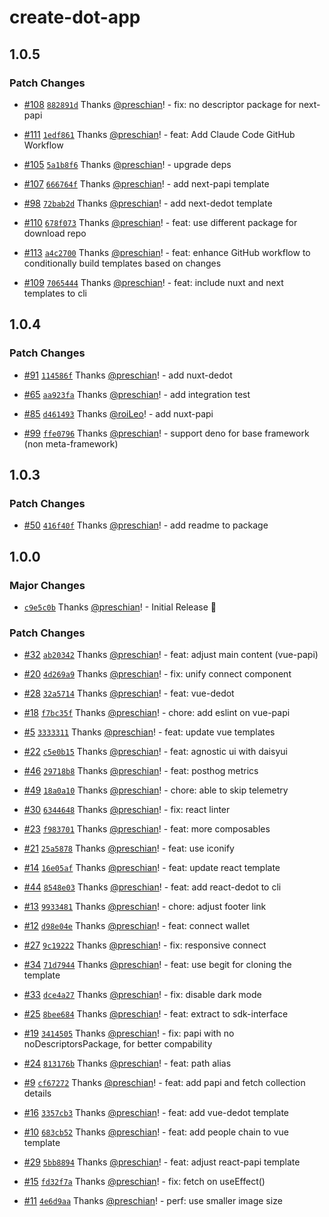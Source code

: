 # create-dot-app

## 1.0.5

### Patch Changes

- [#108](https://github.com/preschian/create-dot-app/pull/108) [`882891d`](https://github.com/preschian/create-dot-app/commit/882891d9819b37e4d66c118e5b7e13e20327f0db) Thanks [@preschian](https://github.com/preschian)! - fix: no descriptor package for next-papi

- [#111](https://github.com/preschian/create-dot-app/pull/111) [`1edf861`](https://github.com/preschian/create-dot-app/commit/1edf8619533b72b1ab337f00aea2004bc31fa366) Thanks [@preschian](https://github.com/preschian)! - feat: Add Claude Code GitHub Workflow

- [#105](https://github.com/preschian/create-dot-app/pull/105) [`5a1b8f6`](https://github.com/preschian/create-dot-app/commit/5a1b8f670404284d8b23c1663c5b8eafed33001a) Thanks [@preschian](https://github.com/preschian)! - upgrade deps

- [#107](https://github.com/preschian/create-dot-app/pull/107) [`666764f`](https://github.com/preschian/create-dot-app/commit/666764fb7d05957cbfa99f2ed5c31942869341d4) Thanks [@preschian](https://github.com/preschian)! - add next-papi template

- [#98](https://github.com/preschian/create-dot-app/pull/98) [`72bab2d`](https://github.com/preschian/create-dot-app/commit/72bab2de941d7e46775ca07604cf65fc0de60581) Thanks [@preschian](https://github.com/preschian)! - add next-dedot template

- [#110](https://github.com/preschian/create-dot-app/pull/110) [`678f073`](https://github.com/preschian/create-dot-app/commit/678f0735d7244bcc392777cb488af02f2f4cedfb) Thanks [@preschian](https://github.com/preschian)! - feat: use different package for download repo

- [#113](https://github.com/preschian/create-dot-app/pull/113) [`a4c2700`](https://github.com/preschian/create-dot-app/commit/a4c270004b9781e1b17eb5c93711f3e89f39b708) Thanks [@preschian](https://github.com/preschian)! - feat: enhance GitHub workflow to conditionally build templates based on changes

- [#109](https://github.com/preschian/create-dot-app/pull/109) [`7065444`](https://github.com/preschian/create-dot-app/commit/70654444117b11cb8d60482fe57df01d2d673554) Thanks [@preschian](https://github.com/preschian)! - feat: include nuxt and next templates to cli

## 1.0.4

### Patch Changes

- [#91](https://github.com/preschian/create-dot-app/pull/91) [`114586f`](https://github.com/preschian/create-dot-app/commit/114586f86f844c4b1852e0cd2484441786564078) Thanks [@preschian](https://github.com/preschian)! - add nuxt-dedot

- [#65](https://github.com/preschian/create-dot-app/pull/65) [`aa923fa`](https://github.com/preschian/create-dot-app/commit/aa923fa2aa618a9c95d012638a5f7873b7c2ddd4) Thanks [@preschian](https://github.com/preschian)! - add integration test

- [#85](https://github.com/preschian/create-dot-app/pull/85) [`d461493`](https://github.com/preschian/create-dot-app/commit/d461493f279699489df3a76e91e8d4430e23718f) Thanks [@roiLeo](https://github.com/roiLeo)! - add nuxt-papi

- [#99](https://github.com/preschian/create-dot-app/pull/99) [`ffe0796`](https://github.com/preschian/create-dot-app/commit/ffe079645c1ecc80afb78c4c2209fe385381f8b3) Thanks [@preschian](https://github.com/preschian)! - support deno for base framework (non meta-framework)

## 1.0.3

### Patch Changes

- [#50](https://github.com/preschian/create-dot-app/pull/50) [`416f40f`](https://github.com/preschian/create-dot-app/commit/416f40f685090283802cc63bd61d684e6c5bff85) Thanks [@preschian](https://github.com/preschian)! - add readme to package

## 1.0.0

### Major Changes

- [`c9e5c0b`](https://github.com/preschian/create-dot-app/commit/c9e5c0b5699cfadac5dbdd9a66e5dca022f49491) Thanks [@preschian](https://github.com/preschian)! - Initial Release 🚀

### Patch Changes

- [#32](https://github.com/preschian/create-dot-app/pull/32) [`ab20342`](https://github.com/preschian/create-dot-app/commit/ab20342643d2f0e6001601ed3b7bf90f64a51842) Thanks [@preschian](https://github.com/preschian)! - feat: adjust main content (vue-papi)

- [#20](https://github.com/preschian/create-dot-app/pull/20) [`4d269a9`](https://github.com/preschian/create-dot-app/commit/4d269a94fb78fab1ad58ec855bea07ae51f0c7c4) Thanks [@preschian](https://github.com/preschian)! - fix: unify connect component

- [#28](https://github.com/preschian/create-dot-app/pull/28) [`32a5714`](https://github.com/preschian/create-dot-app/commit/32a5714299517b85f5e7497c203c1f4f3e4e0ead) Thanks [@preschian](https://github.com/preschian)! - feat: vue-dedot

- [#18](https://github.com/preschian/create-dot-app/pull/18) [`f7bc35f`](https://github.com/preschian/create-dot-app/commit/f7bc35f9f3c35d404844422ad27896e519b79d41) Thanks [@preschian](https://github.com/preschian)! - chore: add eslint on vue-papi

- [#5](https://github.com/preschian/create-dot-app/pull/5) [`3333311`](https://github.com/preschian/create-dot-app/commit/33333118bf60c1b3abc3605fc582d9ba53c70a6e) Thanks [@preschian](https://github.com/preschian)! - feat: update vue templates

- [#22](https://github.com/preschian/create-dot-app/pull/22) [`c5e0b15`](https://github.com/preschian/create-dot-app/commit/c5e0b15ce8dbfd28e278f462eb4fbd3e6b0dfb32) Thanks [@preschian](https://github.com/preschian)! - feat: agnostic ui with daisyui

- [#46](https://github.com/preschian/create-dot-app/pull/46) [`29718b8`](https://github.com/preschian/create-dot-app/commit/29718b8cae5f02f6d979a67518834b5b8f9ba984) Thanks [@preschian](https://github.com/preschian)! - feat: posthog metrics

- [#49](https://github.com/preschian/create-dot-app/pull/49) [`18a0a10`](https://github.com/preschian/create-dot-app/commit/18a0a1002874dca3cb7f17b9bc48504153768e63) Thanks [@preschian](https://github.com/preschian)! - chore: able to skip telemetry

- [#30](https://github.com/preschian/create-dot-app/pull/30) [`6344648`](https://github.com/preschian/create-dot-app/commit/6344648a6682f38f824e54b8781f07d8d77cce93) Thanks [@preschian](https://github.com/preschian)! - fix: react linter

- [#23](https://github.com/preschian/create-dot-app/pull/23) [`f983701`](https://github.com/preschian/create-dot-app/commit/f983701037590eb07dfbfb8f6882aef05f5b8eb7) Thanks [@preschian](https://github.com/preschian)! - feat: more composables

- [#21](https://github.com/preschian/create-dot-app/pull/21) [`25a5878`](https://github.com/preschian/create-dot-app/commit/25a587844aa5f01d5ddfa6274e7dd29517c409bc) Thanks [@preschian](https://github.com/preschian)! - feat: use iconify

- [#14](https://github.com/preschian/create-dot-app/pull/14) [`16e05af`](https://github.com/preschian/create-dot-app/commit/16e05af988e01c326f2da8c2e501154e251555f8) Thanks [@preschian](https://github.com/preschian)! - feat: update react template

- [#44](https://github.com/preschian/create-dot-app/pull/44) [`8548e03`](https://github.com/preschian/create-dot-app/commit/8548e03f54d48df67bec36fb1884fe685ab437d5) Thanks [@preschian](https://github.com/preschian)! - feat: add react-dedot to cli

- [#13](https://github.com/preschian/create-dot-app/pull/13) [`9933481`](https://github.com/preschian/create-dot-app/commit/993348109b43c7e4eff733e0bbc0a5c4991326cd) Thanks [@preschian](https://github.com/preschian)! - chore: adjust footer link

- [#12](https://github.com/preschian/create-dot-app/pull/12) [`d98e04e`](https://github.com/preschian/create-dot-app/commit/d98e04e51034fda641539c0e751382e779b61408) Thanks [@preschian](https://github.com/preschian)! - feat: connect wallet

- [#27](https://github.com/preschian/create-dot-app/pull/27) [`9c19222`](https://github.com/preschian/create-dot-app/commit/9c19222a5b962ea1353f555f04c0ec6e4ab79957) Thanks [@preschian](https://github.com/preschian)! - fix: responsive connect

- [#34](https://github.com/preschian/create-dot-app/pull/34) [`71d7944`](https://github.com/preschian/create-dot-app/commit/71d794438d554358aeddcbd1abce59a23b6b3603) Thanks [@preschian](https://github.com/preschian)! - feat: use begit for cloning the template

- [#33](https://github.com/preschian/create-dot-app/pull/33) [`dce4a27`](https://github.com/preschian/create-dot-app/commit/dce4a2724a5485e8cd978fed9ea9f84d73327b97) Thanks [@preschian](https://github.com/preschian)! - fix: disable dark mode

- [#25](https://github.com/preschian/create-dot-app/pull/25) [`8bee684`](https://github.com/preschian/create-dot-app/commit/8bee684853fd9222634168be0915cf92f014989b) Thanks [@preschian](https://github.com/preschian)! - feat: extract to sdk-interface

- [#19](https://github.com/preschian/create-dot-app/pull/19) [`3414505`](https://github.com/preschian/create-dot-app/commit/341450565c8be3b4dd4cba80f270e7a47cd03bc0) Thanks [@preschian](https://github.com/preschian)! - fix: papi with no noDescriptorsPackage, for better compability

- [#24](https://github.com/preschian/create-dot-app/pull/24) [`813176b`](https://github.com/preschian/create-dot-app/commit/813176b00b87bfc7a59653e14bb8d353590fa413) Thanks [@preschian](https://github.com/preschian)! - feat: path alias

- [#9](https://github.com/preschian/create-dot-app/pull/9) [`cf67272`](https://github.com/preschian/create-dot-app/commit/cf672723bc6982e8a91ca920ef248b39a8fec823) Thanks [@preschian](https://github.com/preschian)! - feat: add papi and fetch collection details

- [#16](https://github.com/preschian/create-dot-app/pull/16) [`3357cb3`](https://github.com/preschian/create-dot-app/commit/3357cb33d552cdd88d55514f4cc0c7b95e2d599c) Thanks [@preschian](https://github.com/preschian)! - feat: add vue-dedot template

- [#10](https://github.com/preschian/create-dot-app/pull/10) [`683cb52`](https://github.com/preschian/create-dot-app/commit/683cb522aa38784eb96e39a2db9c9d9c35590f10) Thanks [@preschian](https://github.com/preschian)! - feat: add people chain to vue template

- [#29](https://github.com/preschian/create-dot-app/pull/29) [`5bb8894`](https://github.com/preschian/create-dot-app/commit/5bb88943ae92e228d9ce3fc3c1ebddf9e4925c9d) Thanks [@preschian](https://github.com/preschian)! - feat: adjust react-papi template

- [#15](https://github.com/preschian/create-dot-app/pull/15) [`fd32f7a`](https://github.com/preschian/create-dot-app/commit/fd32f7a74134ce108d590cfb5b163631ab5c8515) Thanks [@preschian](https://github.com/preschian)! - fix: fetch on useEffect()

- [#11](https://github.com/preschian/create-dot-app/pull/11) [`4e6d9aa`](https://github.com/preschian/create-dot-app/commit/4e6d9aa156b4dd0677c79c451311add64c41c139) Thanks [@preschian](https://github.com/preschian)! - perf: use smaller image size
